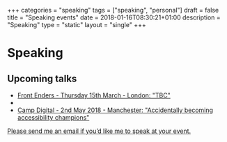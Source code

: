 +++
categories = "speaking"
tags = ["speaking", "personal"]
draft = false
title = "Speaking events"
date = 2018-01-16T08:30:21+01:00
description = "Speaking"
type = "static"
layout = "single"
+++
# Speaking

## Upcoming talks
* <a href="https://www.meetup.com/frontenders-valtech/events/247610703/" rel="noopener">Front Enders - Thursday 15th March - London: "TBC"</a>
*
* <a href="https://www.wearesigma.com/campdigital/2018/chris-gibbons/" rel="noopener">Camp Digital - 2nd May 2018 - Manchester: "Accidentally becoming accessibility champions"</a>

<a href="mailto:chris@gbbns.co" rel="noopener">Please send me an email if you’d like me to speak at your event.</a>

